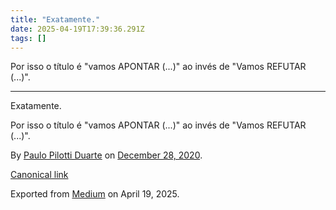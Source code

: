 ```yaml
---
title: "Exatamente."
date: 2025-04-19T17:39:36.291Z
tags: []
---
```


Por isso o título é "vamos APONTAR (...)" ao invés de "Vamos REFUTAR (...)".

* * *

Exatamente.

Por isso o título é "vamos APONTAR (...)" ao invés de "Vamos REFUTAR (...)".

By [Paulo Pilotti Duarte](https://medium.com/@paulopilotti) on [December 28, 2020](https://medium.com/p/d8ab7519ad86).

[Canonical link](https://medium.com/@paulopilotti/exatamente-d8ab7519ad86)

Exported from [Medium](https://medium.com) on April 19, 2025.